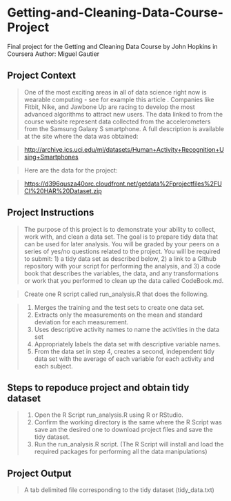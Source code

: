 # Getting-and-Cleaning-Data-Course-Project
Final project for the Getting and Cleaning Data Course by John Hopkins in Coursera
Author: Miguel Gautier

## Project Context

> One of the most exciting areas in all of data science right now is wearable computing - see for example this article . 
> Companies like Fitbit, Nike, and Jawbone Up are racing to develop the most advanced algorithms to attract new users. 
> The data linked to from the course website represent data collected from the accelerometers from the Samsung Galaxy S smartphone. 
> A full description is available at the site where the data was obtained:

> http://archive.ics.uci.edu/ml/datasets/Human+Activity+Recognition+Using+Smartphones

> Here are the data for the project:

> https://d396qusza40orc.cloudfront.net/getdata%2Fprojectfiles%2FUCI%20HAR%20Dataset.zip

## Project Instructions

> The purpose of this project is to demonstrate your ability to collect, work with, and clean a data set. The goal is to prepare tidy data  that can be used for later analysis. You will be graded by your peers on a series of yes/no questions related to the project. You will be required to submit: 1) a tidy data set as described below, 2) a link to a Github repository with your script for performing the analysis, and 3) a code book that describes the variables, the data, and any transformations or work that you performed to clean up the data called CodeBook.md. 

> Create one R script called run_analysis.R that does the following.

> 1. Merges the training and the test sets to create one data set.
> 2. Extracts only the measurements on the mean and standard deviation for each measurement.
> 3. Uses descriptive activity names to name the activities in the data set
> 4. Appropriately labels the data set with descriptive variable names.
> 5. From the data set in step 4, creates a second, independent tidy data set with the average of each variable for each activity and each subject.
   
## Steps to repoduce project and obtain tidy dataset
> 1. Open the R Script run_analysis.R using R or RStudio.
> 2. Confirm the working directory is the same where the R Script was save an the desired one to download project files and save the tidy dataset. 
> 3. Run the run_analysis.R script. (The R Script will install and load the required packages for performing all the data manipulations)

## Project Output
> A tab delimited file corresponding to the tidy dataset (tidy_data.txt)
